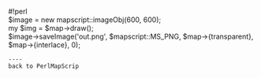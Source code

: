 #!perl                                                                                      
$image = new mapscript::imageObj(600, 600);                                                 
my $img = $map->draw();                                                                     
$image->saveImage('out.png', $mapscript::MS_PNG, $map->{transparent}, $map->{interlace}, 0);
```                                                                                         
----                                                                                        
back to PerlMapScrip
